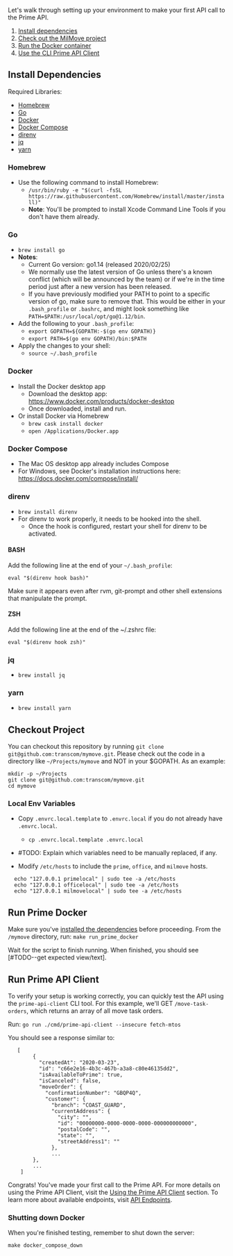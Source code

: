 Let's walk through setting up your environment to make your first API call to the Prime API.

1. [Install dependencies](#install-dependencies)
2. [Check out the MilMove project](#checkout-project)
2. [Run the Docker container](#run-prime-docker)
3. [Use the CLI Prime API Client](#run-prime-api-client)


## Install Dependencies
Required Libraries:
* [Homebrew](#homebrew)
* [Go](#go)
* [Docker](#docker)
* [Docker Compose](#docker-compose)
* [direnv](#direnv)
* [jq](#jq)
* [yarn](#yarn)


### Homebrew
* Use the following command to install Homebrew:
  * `/usr/bin/ruby -e "$(curl -fsSL https://raw.githubusercontent.com/Homebrew/install/master/install)"`
  * **Note**: You'll be prompted to install Xcode Command Line Tools if you don't have them already.

### Go
  * `brew install go`
  * **Notes**:
    * Current Go version:  go1.14 (released 2020/02/25)
    *  We normally use the latest version of Go unless there's a known conflict (which will be announced by the team) or if we're in the time period just after a new version has been released.
    * If you have previously modified your PATH to point to a specific version of go, make sure to remove that. This would be either in your `.bash_profile` or `.bashrc`, and might look something like `PATH=$PATH:/usr/local/opt/go@1.12/bin`.
  * Add the following to your `.bash_profile`:
    * `export GOPATH=${GOPATH:-$(go env GOPATH)}`
    * `export PATH=$(go env GOPATH)/bin:$PATH`
  * Apply the changes to your shell:
    * `source ~/.bash_profile`
    
### Docker
* Install the Docker desktop app
  * Download the desktop app: https://www.docker.com/products/docker-desktop
  * Once downloaded, install and run. 
* Or install Docker via Homebrew
  * `brew cask install docker`
  * `open /Applications/Docker.app`

### Docker Compose
  * The Mac OS desktop app already includes Compose
  * For Windows, see Docker's installation instructions here: https://docs.docker.com/compose/install/

### direnv
  * `brew install direnv`
  * For direnv to work properly, it needs to be hooked into the shell.
    * Once the hook is configured, restart your shell for direnv to be activated.

#### BASH
Add the following line at the end of your `~/.bash_profile`:

`eval "$(direnv hook bash)"`

Make sure it appears even after rvm, git-prompt and other shell extensions that manipulate the prompt.

#### ZSH

Add the following line at the end of the ~/.zshrc file:

`eval "$(direnv hook zsh)"`


### jq
  * `brew install jq`

### yarn
  * `brew install yarn`


## Checkout Project
You can checkout this repository by running `git clone git@github.com:transcom/mymove.git`. Please check out the code in a directory like `~/Projects/mymove` and NOT in your $GOPATH. As an example:

```
mkdir -p ~/Projects
git clone git@github.com:transcom/mymove.git
cd mymove
```

### Local Env Variables
* Copy `.envrc.local.template` to `.envrc.local` if you do not already have `.envrc.local`.
  * `cp .envrc.local.template .envrc.local`

* #TODO: Explain which variables need to be manually replaced, if any.

* Modify `/etc/hosts` to include the `prime`, `office`, and `milmove` hosts.
```
  echo "127.0.0.1 primelocal" | sudo tee -a /etc/hosts
  echo "127.0.0.1 officelocal" | sudo tee -a /etc/hosts
  echo "127.0.0.1 milmovelocal" | sudo tee -a /etc/hosts
```

## Run Prime Docker
Make sure you've [installed the dependencies](#install-dependencies) before proceeding. From the `/mymove` directory, run:
`make run_prime_docker`

Wait for the script to finish running. When finished, you should see [#TODO--get expected view/text].

## Run Prime API Client
To verify your setup is working correctly, you can quickly test the API using the `prime-api-client` CLI tool. For this example, we'll GET `/move-task-orders`, which returns an array of all move task orders.

Run:
`go run ./cmd/prime-api-client --insecure fetch-mtos`

You should see a response similar to:
```
   [
        {
          "createdAt": "2020-03-23",
          "id": "c66e2e16-4b3c-467b-a3a8-c80e46135dd2",
          "isAvailableToPrime": true,
          "isCanceled": false,
          "moveOrder": {
            "confirmationNumber": "GBQP4Q",
            "customer": {
              "branch": "COAST_GUARD",
              "currentAddress": {
                "city": "",
                "id": "00000000-0000-0000-0000-000000000000",
                "postalCode": "",
                "state": "",
                "streetAddress1": ""
              },
              ...
        },
        ...
    ]
```

Congrats! You've made your first call to the Prime API. For more details on using the Prime API Client, visit the [Using the Prime API Client](/wiki/#prime-api-client) section. To learn more about available endpoints, visit [API Endpoints](https://github.com/transcom/prime_api_deliverable/wiki/API-Endpoints).

### Shutting down Docker
When you're finished testing, remember to shut down the server:

`make docker_compose_down`